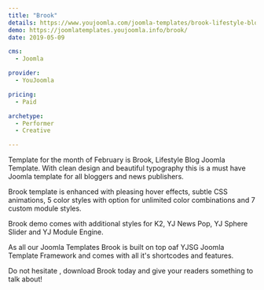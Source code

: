 ```yaml
---
title: "Brook"
details: https://www.youjoomla.com/joomla-templates/brook-lifestyle-blog-joomla-template.html
demo: https://joomlatemplates.youjoomla.info/brook/
date: 2019-05-09

cms: 
  - Joomla

provider:
  - YouJoomla

pricing:
  - Paid

archetype:
  - Performer
  - Creative

--- 
```


Template for the month of February is Brook, Lifestyle Blog Joomla Template.
With clean design and beautiful typography this is a must have Joomla template for all bloggers and news publishers.

Brook template is enhanced with pleasing hover effects, subtle CSS animations, 5 color styles with option for unlimited color combinations and 7 custom module styles.

Brook demo comes with additional styles for K2, YJ News Pop, YJ Sphere Slider and YJ Module Engine.

As all our Joomla Templates Brook is built on top oaf YJSG Joomla Template Framework and comes with all it's shortcodes and features.

Do not hesitate , download Brook today and give your readers something to talk about!
